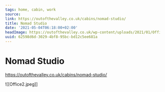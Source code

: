```yaml
---
tags: home, cabin, work
source:
link: https://outofthevalley.co.uk/cabins/nomad-studio/
title: Nomad Studio
date: '2021-05-04T06:18:00+02:00'
headImage: https://outofthevalley.co.uk/wp-content/uploads/2021/01/Office2.jpg
uuid: 62598d6d-3029-4bf8-95bc-bd12c5ee681a
---
```


# Nomad Studio
https://outofthevalley.co.uk/cabins/nomad-studio/

![[Office2.jpeg]]
